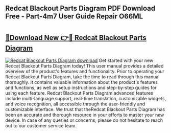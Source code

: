 ## Redcat Blackout Parts Diagram PDF Download Free - Part-4m7 User Guide Repair O66ML

# <h2><a href="http://dfjh8pc.blite.top/?on=Redcat+Blackout+Parts+Diagram">🔗Download New 👉🔴 Redcat Blackout Parts Diagram</a></h2>

[![Redcat Blackout Parts Diagram download](https://i.imgur.com/lujVjoI.png)](http://dfjh8pc.blite.top/?on=Redcat+Blackout+Parts+Diagram)
Get started with your new Redcat Blackout Parts Diagram today! This user manual provides a detailed overview of the product's features and functionality. Prior to operating your Redcat Blackout Parts Diagram, take the time to read through this manual thoroughly. It contains valuable information about the product's features and functions, as well as setup instructions and step-by-step guides for using each feature. Redcat Blackout Parts Diagram advanced features include multi-language support, real-time translation, customizable widgets, and voice recognition, all accessible through the user-friendly and customizable interface. We trust that theRedcat Blackout Parts Diagram has been an accurate and thorough resource in your efforts to master your new device. In case of any queries or concerns, please do not hesitate to reach out to our customer service team.
